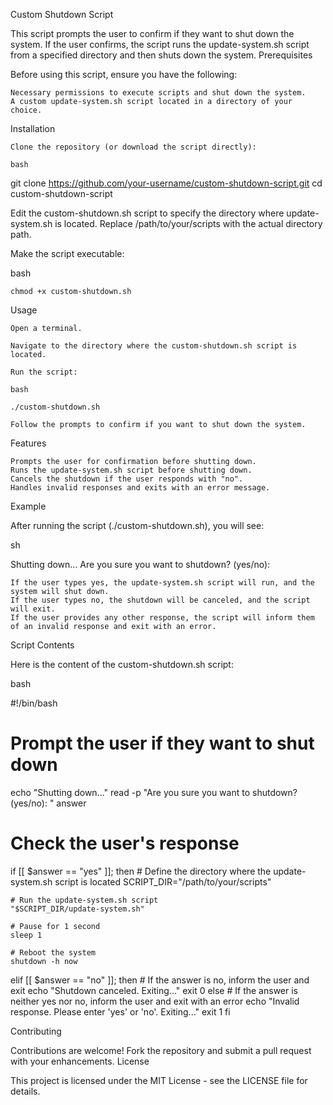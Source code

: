 Custom Shutdown Script

This script prompts the user to confirm if they want to shut down the system. If the user confirms, the script runs the update-system.sh script from a specified directory and then shuts down the system.
Prerequisites

Before using this script, ensure you have the following:

    Necessary permissions to execute scripts and shut down the system.
    A custom update-system.sh script located in a directory of your choice.

Installation

    Clone the repository (or download the script directly):

    bash

git clone https://github.com/your-username/custom-shutdown-script.git
cd custom-shutdown-script

Edit the custom-shutdown.sh script to specify the directory where update-system.sh is located. Replace /path/to/your/scripts with the actual directory path.

Make the script executable:

bash

    chmod +x custom-shutdown.sh

Usage

    Open a terminal.

    Navigate to the directory where the custom-shutdown.sh script is located.

    Run the script:

    bash

    ./custom-shutdown.sh

    Follow the prompts to confirm if you want to shut down the system.

Features

    Prompts the user for confirmation before shutting down.
    Runs the update-system.sh script before shutting down.
    Cancels the shutdown if the user responds with "no".
    Handles invalid responses and exits with an error message.

Example

After running the script (./custom-shutdown.sh), you will see:

sh

Shutting down...
Are you sure you want to shutdown? (yes/no):

    If the user types yes, the update-system.sh script will run, and the system will shut down.
    If the user types no, the shutdown will be canceled, and the script will exit.
    If the user provides any other response, the script will inform them of an invalid response and exit with an error.

Script Contents

Here is the content of the custom-shutdown.sh script:

bash

#!/bin/bash

# Prompt the user if they want to shut down
echo "Shutting down..."
read -p "Are you sure you want to shutdown? (yes/no): " answer

# Check the user's response
if [[ $answer == "yes" ]]; then
    # Define the directory where the update-system.sh script is located
    SCRIPT_DIR="/path/to/your/scripts"
    
    # Run the update-system.sh script
    "$SCRIPT_DIR/update-system.sh"
    
    # Pause for 1 second
    sleep 1
    
    # Reboot the system
    shutdown -h now
elif [[ $answer == "no" ]]; then
    # If the answer is no, inform the user and exit
    echo "Shutdown canceled. Exiting..."
    exit 0
else
    # If the answer is neither yes nor no, inform the user and exit with an error
    echo "Invalid response. Please enter 'yes' or 'no'. Exiting..."
    exit 1
fi

Contributing

Contributions are welcome! Fork the repository and submit a pull request with your enhancements.
License

This project is licensed under the MIT License - see the LICENSE file for details.
